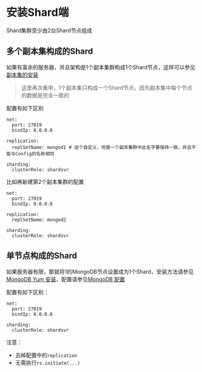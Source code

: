 # 安装Shard端

Shard集群至少由2台Shard节点组成

## 多个副本集构成的Shard

如果有富余的服务器，并且架构是1个副本集群构成1个Shard节点，这样可以参见[副本集的安装](/chapter-cluster/分布式数据库/mongodb/replication/an-zhuang-jie-dian.md)

> 这里再次重申，1个副本集只构成一个Shard节点，因为副本集中每个节点的数据是完全一致的

配置有如下区别

```
net:
  port: 27019
  bindIp: 0.0.0.0
  
replication:
  replSetName: mongod1 # 这个自定义，但是一个副本集群中此名字要保持一致，并且不能与Config的名称相同

sharding:
  clusterRole: shardsvr
```

比如再新建第2个副本集群的配置

```
net:
  port: 27019
  bindIp: 0.0.0.0
  
replication:
  replSetName: mongod2

sharding:
  clusterRole: shardsvr
```

## 单节点构成的Shard

如果服务器有限，那就将1的MongoDB节点设置成为1个Shard，安装方法请参见[MongoDB Yum 安装](/chapter-setup/chapter-mongodb/an-zhuang/yum-an-zhuang.md)，配置请参见[MongoDB 配置](/chapter-setup/chapter-mongodb/pei-zhi.md)



配置有如下区别：
```
net:
  port: 27019
  bindIp: 0.0.0.0

sharding:
  clusterRole: shardsvr
```

注意：
- 去掉配置中的`replication`
- 无需执行`rs.initiate(...)`
